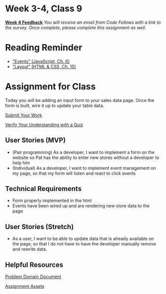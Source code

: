 # Week 3-4, Class 9
[**Week 4 Feedback**](https://canvas.instructure.com/courses/1176151/modules/items/13085651)
*You will receive an email from Code Fellows with a link to the survey. Once complete, please complete this assignment as well.*

# Reading Reminder
* ["Events" (JavaScript, Ch. 6)](https://canvas.instructure.com/courses/1176151/modules/items/13085652)
* ["Layout" (HTML & CSS, Ch. 15)](https://canvas.instructure.com/courses/1176151/modules/items/13085653)

# Assignment for Class
Today you will be adding an input form to your sales data page. Once the form is built, wire it up to update your table data.

[Submit Your Work](https://canvas.instructure.com/courses/1176151/modules/items/13085655)

[Verify Your Understanding with a Quiz](https://canvas.instructure.com/courses/1176151/modules/items/13085654)

## User Stories (MVP)
 - (Pair programming) As a developer, I want to implement a form on the website so Pat has the ability to enter new stores without a developer to help him
 - (Individual) As a developer, I want to implement event management on my page, so that my form will listen and react to click events

## Technical Requirements
 - Form properly implemented in the html
 - Events have been wired up and are rendering new store data to the page

## User Stories (Stretch)
 - As a user, I want to be able to update data that is already available on the page, so that I do not have to have the developer manually remove and rewrite data.

## Helpful Resources
[Problem Domain Document](../support.md)

[Assignment Assets](../assets)
